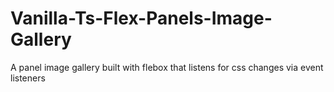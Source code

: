 # Vanilla-Ts-Flex-Panels-Image-Gallery

A panel image gallery built with flebox that listens for css changes via event listeners
